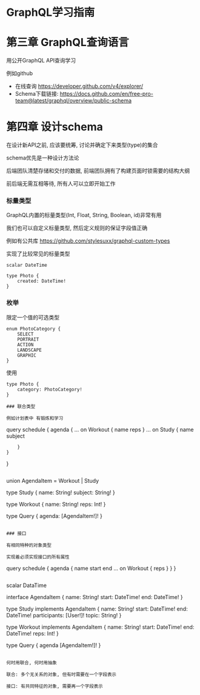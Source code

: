 # GraphQL学习指南

# 第三章 GraphQL查询语言

用公开GraphQL API查询学习

例如github

- 在线查询 https://developer.github.com/v4/explorer/
- Schema下载链接: https://docs.github.com/en/free-pro-team@latest/graphql/overview/public-schema

# 第四章 设计schema

在设计新API之前, 应该要统筹, 讨论并确定下来类型(type)的集合

schema优先是一种设计方法论

后端团队清楚存储和交付的数据, 前端团队拥有了构建页面时锁需要的结构大纲

前后端无需互相等待, 所有人可以立即开始工作

### 标量类型

GraphQL内置的标量类型(Int, Float, String, Boolean, id)非常有用

我们也可以自定义标量类型, 然后定义规则的保证字段值正确

例如有公共库 https://github.com/stylesuxx/graphql-custom-types

实现了比较常见的标量类型

```
scalar DateTime

type Photo {
    created: DateTime!
}
```

### 枚举

限定一个值的可选类型

```
enum PhotoCategory {
    SELECT 
    PORTRAIT 
    ACTION
    LANDSCAPE
    GRAPHIC
}
```

使用

```
type Photo {
    category: PhotoCategory!
}

### 联合类型

例如计划表中 有锻炼和学习

```
query schedule {
    agenda {
        ... on Workout {
            name
            reps
        }
        ... on Study {
            name
            subject
            
        }
    }
}
```

```
union AgendaItem = Workout | Study

type Study {
    name: String!
    subject: String!
}

type Workout {
    name: String!
    reps: Int!
}


type Query {
    agenda: [AgendaItem!]!
}
```

### 接口

有相同特种的对象类型

实现着必须实现接口的所有属性

```
query schedule {
    agenda {
        name
        start
        end
        ... on Workout {
            reps
        }
    }
}
```

```
scalar DataTime

interface AgendaItem {
    name: String!
    start: DateTime!
    end: DateTime!
}

type Study implements AgendaItem {
    name: String!
    start: DateTime!
    end: DateTime!
    participants: [User!]!
    topic: String!
}

type Workout implements AgendaItem {
    name: String!
    start: DateTime!
    end: DateTime!
    reps: Int!
}

type Query {
    agenda [AgendaItem!]!
}

```

何时用联合, 何时用抽象

联合: 多个无关系的对象, 但有时需要在一个字段表示

接口: 有共同特征的对象, 需要再一个字段表示


